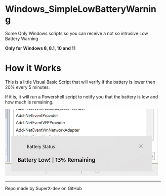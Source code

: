 # Windows_SimpleLowBatteryWarning
 Some Only Windows scripts so you can receive a not so intrusive Low Battery Warning
 
 <b>Only for Windows 8, 8.1, 10 and 11</b>
 
 <h1>How it Works</h1>
 
 This is a little Visual Basic Script that will verify if the battery is lower then 20% every 5 minutes.
 

If it is, it will run a Powershell script to notify you that the battery is low and how much is remaining.

<div>
 <img src="https://github.com/SuperX-dev/Windows_SimpleLowBatteryToastWarning/blob/master/readme_resources/notification.jpg?raw=true">
</div>

<hr>
Repo made by SuperX-dev on GitHub


